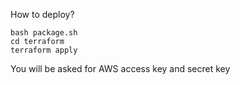 How to deploy?

```shell
bash package.sh
cd terraform
terraform apply
```

You will be asked for AWS access key and secret key
